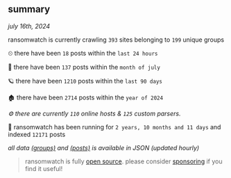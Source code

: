 
## summary
_july 16th, 2024_

ransomwatch is currently crawling `393` sites belonging to `199` unique groups

⏲ there have been `18` posts within the `last 24 hours`

🦈 there have been `137` posts within the `month of july`

🪐 there have been `1210` posts within the `last 90 days`

🏚 there have been `2714` posts within the `year of 2024`

_⚙️ there are currently `110` online hosts & `125` custom parsers._

🦕 ransomwatch has been running for `2 years, 10 months and 11 days` and indexed `12171` posts

_all data  [(groups)](http://ransomwhat.telemetry.ltd/groups) and [(posts)](http://ransomwhat.telemetry.ltd/posts) is available in JSON (updated hourly)_

> ransomwatch is fully [open source](https://github.com/joshhighet/ransomwatch#ransomwatch--). please consider [sponsoring](https://github.com/sponsors/joshhighet) if you find it useful!
